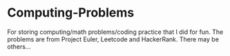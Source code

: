 # Computing-Problems
For storing computing/math problems/coding practice that I did for fun. The problems are from Project Euler, Leetcode and HackerRank. There may be others...
